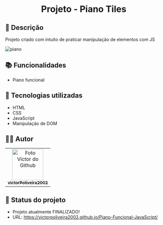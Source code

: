 <h1 align="center"> Projeto - Piano Tiles</h1>

## :memo: Descrição
Projeto criado com intuito de praticar manipulação de elementos com JS

![piano](https://user-images.githubusercontent.com/72527282/192660237-8db36f82-e200-4535-9960-f3100fe342bc.png)

## :books: Funcionalidades
* Piano funcional

## :wrench: Tecnologias utilizadas
* HTML
* CSS
* JavaScript
* Manipulação de DOM

## :technologist: Autor
<table>
  <tr>
    <td align="center">
      <a href="https://github.com/victorPoliveira2002">
        <img src="https://avatars.githubusercontent.com/u/72527282?s=400&u=5badd123270b78a82d5a70a8ff70bb45a5bd0d5b&v=4" width="100px;" alt="Foto Victor do Github"/><br>
        <sub>
          <b>victorPoliveira2002</b>
        </sub>
      </a>
    </td>
  </tr>
</table>

## :dart: Status do projeto
 * Projeto atualmente FINALIZADO!
 * URL: https://victorpoliveira2002.github.io/Piano-Funcional-JavaScript/

